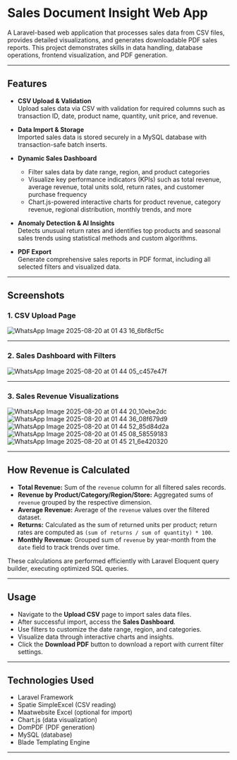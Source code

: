 # Sales Document Insight Web App

A Laravel-based web application that processes sales data from CSV files, provides detailed visualizations, and generates downloadable PDF sales reports. This project demonstrates skills in data handling, database operations, frontend visualization, and PDF generation.

---

## Features

- **CSV Upload & Validation**  
  Upload sales data via CSV with validation for required columns such as transaction ID, date, product name, quantity, unit price, and revenue.

- **Data Import & Storage**  
  Imported sales data is stored securely in a MySQL database with transaction-safe batch inserts.

- **Dynamic Sales Dashboard**  
  - Filter sales data by date range, region, and product categories  
  - Visualize key performance indicators (KPIs) such as total revenue, average revenue, total units sold, return rates, and customer purchase frequency  
  - Chart.js-powered interactive charts for product revenue, category revenue, regional distribution, monthly trends, and more

- **Anomaly Detection & AI Insights**  
  Detects unusual return rates and identifies top products and seasonal sales trends using statistical methods and custom algorithms.

- **PDF Export**  
  Generate comprehensive sales reports in PDF format, including all selected filters and visualized data.

---

## Screenshots

### 1. CSV Upload Page
![WhatsApp Image 2025-08-20 at 01 43 16_6bf8cf5c](https://github.com/user-attachments/assets/8f5e20eb-10b0-4f2e-8f89-4970254ac7ea)


---

### 2. Sales Dashboard with Filters
![WhatsApp Image 2025-08-20 at 01 44 05_c457e47f](https://github.com/user-attachments/assets/4d4cdbf2-8715-4b22-8add-99c552bf3140)


---

### 3. Sales Revenue Visualizations
![WhatsApp Image 2025-08-20 at 01 44 20_10ebe2dc](https://github.com/user-attachments/assets/434cf11c-225c-466a-a6c0-0c2361c9107b)
![WhatsApp Image 2025-08-20 at 01 44 36_08f679d9](https://github.com/user-attachments/assets/13f0f105-7201-496a-91f9-e52230c27bcf)
![WhatsApp Image 2025-08-20 at 01 44 52_85d84d2a](https://github.com/user-attachments/assets/32f0c729-d9fb-4436-9cd0-54d7c8ebbfb0)
![WhatsApp Image 2025-08-20 at 01 45 08_58559183](https://github.com/user-attachments/assets/d8492198-ac35-4c8f-9ff2-b3f4c7eb0c7f)
![WhatsApp Image 2025-08-20 at 01 45 21_6e420320](https://github.com/user-attachments/assets/d085900f-df65-46bc-9ef1-c5c68580d821)







---

## How Revenue is Calculated

- **Total Revenue:** Sum of the `revenue` column for all filtered sales records.
- **Revenue by Product/Category/Region/Store:** Aggregated sums of `revenue` grouped by the respective dimension.
- **Average Revenue:** Average of the `revenue` values over the filtered dataset.
- **Returns:** Calculated as the sum of returned units per product; return rates are computed as `(sum of returns / sum of quantity) * 100`.
- **Monthly Revenue:** Grouped sum of `revenue` by year-month from the `date` field to track trends over time.

These calculations are performed efficiently with Laravel Eloquent query builder, executing optimized SQL queries.

---

## Usage

- Navigate to the **Upload CSV** page to import sales data files.
- After successful import, access the **Sales Dashboard**.
- Use filters to customize the date range, region, and categories.
- Visualize data through interactive charts and insights.
- Click the **Download PDF** button to download a report with current filter settings.

---

## Technologies Used

- Laravel Framework  
- Spatie SimpleExcel (CSV reading)  
- Maatwebsite Excel (optional for import)  
- Chart.js (data visualization)  
- DomPDF (PDF generation)  
- MySQL  (database)  
- Blade Templating Engine

---
